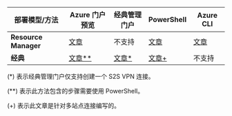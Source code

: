 | **部署模型/方法** | **Azure 门户预览** | **经典管理门户** | **PowerShell** | **Azure CLI** |
| --- | --- | --- | --- | --- |
| **Resource Manager** |[文章](../articles/vpn-gateway/vpn-gateway-howto-site-to-site-resource-manager-portal.md) |不支持 |[文章](../articles/vpn-gateway/vpn-gateway-create-site-to-site-rm-powershell.md) | [文章](/vpn-gateway/vpn-gateway-howto-site-to-site-resource-manager-cli) |
| **经典** |[文章**](../articles/vpn-gateway/vpn-gateway-howto-site-to-site-classic-portal.md) |[文章*](../articles/vpn-gateway/vpn-gateway-site-to-site-create.md) |[文章+](../articles/vpn-gateway/vpn-gateway-multi-site.md) | 不支持 |

(*) 表示经典管理门户仅支持创建一个 S2S VPN 连接。

(**) 表示此方法包含的步骤需要使用 PowerShell。

(+) 表示此文章是针对多站点连接编写的。
